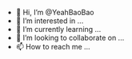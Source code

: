- 👋 Hi, I’m @YeahBaoBao
- 👀 I’m interested in ...
- 🌱 I’m currently learning ...
- 💞️ I’m looking to collaborate on ...
- 📫 How to reach me ...

<!---
YeahBaoBao/YeahBaoBao is a ✨ special ✨ repository because its `README.md` (this file) appears on your GitHub profile.
You can click the Preview link to take a look at your changes.
--->

